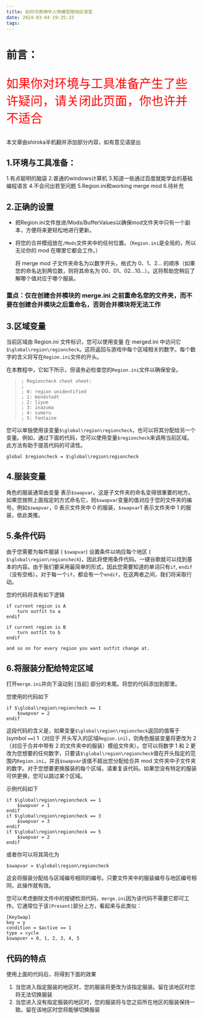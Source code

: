 ```yaml
---
title: 如何令原神中人物模型随地区改变
date: 2024-03-04 19:35:33
tags:
---
```


# 前言：

<p style="color: red; font-size: 32px;">如果你对环境与工具准备产生了些许疑问，请关闭此页面，你也许并不适合</p>

本文章由shiroka半机翻并添加部分内容，如有意见请提出

## 1.环境与工具准备：
1.有点聪明的脑袋
2.普通的windows计算机
3.知道一些通过百度就能学会的基础编程语言
4.不会问出若至问题
5.Region.ini和working merge mod
6.待补充

## 2.正确的设置

- 把Region.ini文件放进/Mods/BufferValues以确保mod文件夹中只有一个副本，方便将来更轻松地进行更新。

- 将您的合并模组放在`/Mods`文件夹中的任何位置。（`Region.ini`是全局的，所以无论你的 mod 在哪里它都会工作。）

  将 merge mod 子文件夹命名为以数字开头，格式为 0、1、2... 的顺序（如果您的命名达到两位数，则将其命名为 00、01、02...10...）。这将帮助您稍后了解哪个值对应于哪个服装。

### 重点：仅在创建合并模块的 merge.ini 之前重命名您的文件夹，而不要在创建合并模块之后重命名，否则合并模块将无法工作

## 3.区域变量

当前区域由 Region.ini 文件标识，您可以使用变量 在 merged.ini 中访问它`$\global\region\regioncheck`。这将返回与游戏中每个区域相关的数字。每个数字的含义将写在`Region.ini`文件的开头。

在本教程中，它如下所示，但请务必检查您的`Region.ini`文件以确保安全。

> ```
> ; Regioncheck cheat sheet:
> ;
> ; 0: region unidentified
> ; 1: mondstadt
> ; 2: liyue
> ; 3: inazuma
> ; 4: sumeru
> ; 5: fontaine
> ```

您可以单独使用该变量`$\global\region\regioncheck`，也可以将其分配给另一个变量。例如，通过下面的代码，您可以使用变量`$regioncheck`来调用当前区域。此方法有助于提高代码的可读性。

```
global $regioncheck = $\global\region\regioncheck
```

## 4.服装变量

角色的服装通常由变量 表示`$swapvar`。这是子文件夹的命名变得很重要的地方。如果您按照上面指定的方式命名它，则`$swapvar`变量的值对应于您的文件夹的编号。例如`$swapvar`，0 表示文件夹中 0 的服装，`$swapvar`1 表示文件夹中 1 的服装，依此类推。

## 5.条件代码

由于您需要为每件服装 ( `$swapvar`) 设置条件以响应每个地区 ( `$\global\region\regioncheck`)，因此将使用条件代码。一键谷歌就可以找到基本的内容。由于我们要采用最简单的形式，因此您需要知道的单词只有`if`, `endif`（没有空格）。对于每一个`if`，都会有一个`endif`，在这两者之间，我们将采取行动。

您的代码将具有如下逻辑

```
if current region is A
    turn outfit to a
endif

if current region is B
    turn outfit to b
endif

and so on for every region you want outfit change at.
```

## 6.将服装分配给特定区域

打开`merge.ini`并向下滚动到 [当前] 部分的末尾。将您的代码添加到那里。

您使用的代码如下

```
if $\global\region\regioncheck == 1
	$swapvar = 2
endif
```

这段代码的含义是，如果变量`$\global\region\regioncheck`返回的值等于(symbol `==`) 1（对应于 开头写入的区域`Region.ini`），则角色服装变量将更改为 2（对应于合并中带有 2 的文件夹中的服装）模组文件夹）。您可以将数字 1 和 2 更改为您想要的任何数字，只要该`$\global\region\regioncheck`值在开头指定的范围内`Region.ini`，并且`$swapvar`该值不超出您分配给合并 mod 文件夹中子文件夹的数字。对于您想要更换服装的每个区域，请重复该代码。如果您没有特定的服装可供更换，您可以跳过某个区域。

示例代码如下

```
if $\global\region\regioncheck == 1
	$swapvar = 1
endif
if $\global\region\regioncheck == 3
	$swapvar = 3
endif
if $\global\region\regioncheck == 5
	$swapvar = 2
endif
```

或者你可以将其简化为

```
$swapvar = $\global\region\regioncheck
```

这会将服装分配给与区域编号相同的编号。只要文件夹中的服装编号与地区编号相同，此操作就有效。

您可以考虑删除文件中的按键检测代码，`merge.ini`因为该代码不需要它即可工作。它通常位于该`[Present]`部分上方，看起来与此类似：

```
[KeySwap]
key = y
condition = $active == 1
type = cycle
$swapver = 0, 1, 2, 3, 4, 5
```

## 代码的特点

使用上面的代码后，将得到下面的效果

1. 当您进入指定服装的地区时，您的服装将更改为该指定服装。留在该地区时您将无法切换服装
2. 当您进入没有指定服装的地区时，您的服装将与您之前所在地区的服装保持一致。留在该地区时您将能够切换服装
